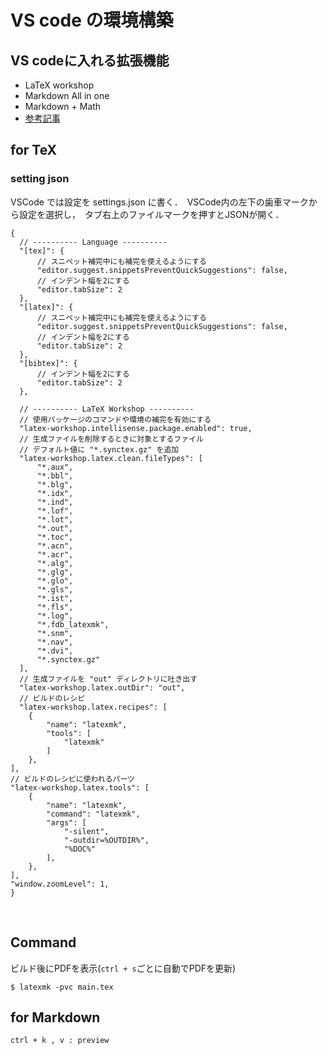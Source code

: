 # VS code の環境構築
## VS codeに入れる拡張機能
* LaTeX workshop
* Markdown All in one 
* Markdown + Math
* [参考記事](https://qiita.com/ucan-lab/items/e85931bf8276da43cc97)

## for TeX
### setting json
VSCode では設定を settings.json に書く．　VSCode内の左下の歯車マークから設定を選択し，　タブ右上のファイルマークを押すとJSONが開く．
```
{
  // ---------- Language ----------
  "[tex]": {
      // スニペット補完中にも補完を使えるようにする
      "editor.suggest.snippetsPreventQuickSuggestions": false,
      // インデント幅を2にする
      "editor.tabSize": 2
  },
  "[latex]": {
      // スニペット補完中にも補完を使えるようにする
      "editor.suggest.snippetsPreventQuickSuggestions": false,
      // インデント幅を2にする
      "editor.tabSize": 2
  },
  "[bibtex]": {
      // インデント幅を2にする
      "editor.tabSize": 2
  },

  // ---------- LaTeX Workshop ----------
  // 使用パッケージのコマンドや環境の補完を有効にする
  "latex-workshop.intellisense.package.enabled": true,
  // 生成ファイルを削除するときに対象とするファイル
  // デフォルト値に "*.synctex.gz" を追加
  "latex-workshop.latex.clean.fileTypes": [
      "*.aux",
      "*.bbl",
      "*.blg",
      "*.idx",
      "*.ind",
      "*.lof",
      "*.lot",
      "*.out",
      "*.toc",
      "*.acn",
      "*.acr",
      "*.alg",
      "*.glg",
      "*.glo",
      "*.gls",
      "*.ist",
      "*.fls",
      "*.log",
      "*.fdb_latexmk",
      "*.snm",
      "*.nav",
      "*.dvi",
      "*.synctex.gz"
  ],
  // 生成ファイルを "out" ディレクトリに吐き出す
  "latex-workshop.latex.outDir": "out",
  // ビルドのレシピ
  "latex-workshop.latex.recipes": [
    {
        "name": "latexmk",
        "tools": [
            "latexmk"
        ]
    },
],
// ビルドのレシピに使われるパーツ
"latex-workshop.latex.tools": [
    {
        "name": "latexmk",
        "command": "latexmk",
        "args": [
            "-silent",
            "-outdir=%OUTDIR%",
            "%DOC%"
        ],
    },
],
"window.zoomLevel": 1,
}
```
<br>

## Command
ビルド後にPDFを表示(`ctrl + s`ごとに自動でPDFを更新)
```
$ latexmk -pvc main.tex 
```

## for Markdown
```
ctrl + k , v : preview
```
